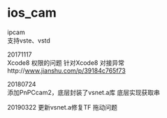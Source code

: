# ios_cam  

ipcam   
支持vste、vstd

20171117  
Xcode8 权限的问题
针对Xcode8 对接异常http://www.jianshu.com/p/39184c765f73



20180724  
添加PnPCcam2，底层封装了vsnet.a库
底层实现获取串   

20190322
更新vsnet.a修复TF 拖动问题    





